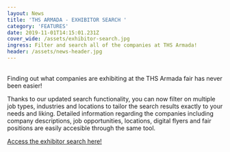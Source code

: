 ```yaml
---
layout: News
title: 'THS ARMADA - EXHIBITOR SEARCH '
category: 'FEATURES'
date: 2019-11-01T14:15:01.231Z
cover_wide: /assets/exhibitor-search.jpg
ingress: Filter and search all of the companies at THS Armada!
header: /assets/news-header.jpg
---
```

<br/>
Finding out what companies are exhibiting at the THS Armada fair has never been easier!

Thanks to our updated search functionality, you can now filter on multiple job types, industries and locations to tailor the search results exactly to your needs and liking. Detailed information regarding the companies including company descriptions, job opportunities, locations, digital flyers and fair positions are easily accesible through the same tool.

[Access the exhibitor search here!](https://armada.nu/exhibitors/)

